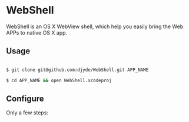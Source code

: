 # WebShell

WebShell is an OS X WebView shell, which help you easily bring the Web APPs to native OS X app.

## Usage

```bash

$ git clone git@github.com:djyde/WebShell.git APP_NAME

$ cd APP_NAME && open WebShell.xcodeproj

```

## Configure

Only a few steps:




